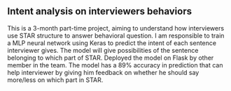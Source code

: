 ## Intent analysis on interviewers behaviors

This is a 3-month part-time project, aiming to understand how interviewers use STAR structure to answer behavioral question. I am responsible to train a MLP neural network using Keras to predict the intent of each sentence interviewer gives. The model will give possibilities of the sentence belonging to which part of STAR. Deployed the model on Flask by other member in the team. The model has a 89% accuracy in prediction that can help interviewer by giving him feedback on whether he should say more/less on which part in STAR.
